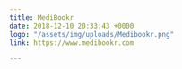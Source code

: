 ```yaml
---
title: MediBookr
date: 2018-12-10 20:33:43 +0000
logo: "/assets/img/uploads/Medibookr.png"
link: https://www.medibookr.com

---
```

